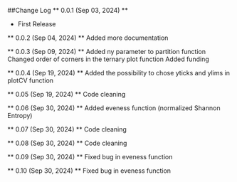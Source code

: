##Change Log
** 0.0.1 (Sep 03, 2024) **
- First Release

** 0.0.2 (Sep 04, 2024) **
Added more documentation

** 0.0.3 (Sep 09, 2024) **
Added ny parameter to partition function
Changed order of corners in the ternary plot function
Added funding

** 0.0.4 (Sep 19, 2024) **
Added the possibility to chose yticks and ylims in plotCV function

** 0.05 (Sep 19, 2024) **
Code cleaning

** 0.06 (Sep 30, 2024) **
Added eveness function (normalized Shannon Entropy)

** 0.07 (Sep 30, 2024) **
Code cleaning

** 0.08 (Sep 30, 2024) **
Code cleaning

** 0.09 (Sep 30, 2024) **
Fixed bug in eveness function

** 0.10 (Sep 30, 2024) **
Fixed bug in eveness function
